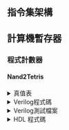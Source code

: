## 指令集架構
## 計算機暫存器
### 程式計數器
#### Nand2Tetris
<details>
<summary>真值表</summary>

| time | in     | reset | load | inc | out    |
| ---- | ------ | ----- | ---- | --- | ------ |
| 0+   | 0      | 0     | 0    | 0   | 0      |
| 1    | 0      | 0     | 0    | 0   | 0      |
| 1+   | 0      | 0     | 0    | 1   | 0      |
| 2    | 0      | 0     | 0    | 1   | 1      |
| 2+   | -32123 | 0     | 0    | 1   | 1      |
| 3    | -32123 | 0     | 0    | 1   | 2      |
| 3+   | -32123 | 0     | 1    | 1   | 2      |
| 4    | -32123 | 0     | 1    | 1   | -32123 |
| 4+   | -32123 | 0     | 0    | 1   | -32123 |
| 5    | -32123 | 0     | 0    | 1   | -32122 |
| 5+   | -32123 | 0     | 0    | 1   | -32122 |
| 6    | -32123 | 0     | 0    | 1   | -32121 |
| 6+   | 12345  | 0     | 1    | 0   | -32121 |
| 7    | 12345  | 0     | 1    | 0   | 12345  |
| 7+   | 12345  | 1     | 1    | 0   | 12345  |
| 8    | 12345  | 1     | 1    | 0   | 0      |
| 8+   | 12345  | 0     | 1    | 1   | 0      |
| 9    | 12345  | 0     | 1    | 1   | 12345  |
| 9+   | 12345  | 1     | 1    | 1   | 12345  |
| 10   | 12345  | 1     | 1    | 1   | 0      |
| 10+  | 12345  | 0     | 0    | 1   | 0      |
| 11   | 12345  | 0     | 0    | 1   | 1      |
| 11+  | 12345  | 1     | 0    | 1   | 1      |
| 12   | 12345  | 1     | 0    | 1   | 0      |
| 12+  | 0      | 0     | 1    | 1   | 0      |
| 13   | 0      | 0     | 1    | 1   | 0      |
| 13+  | 0      | 0     | 0    | 1   | 0      |
| 14   | 0      | 0     | 0    | 1   | 1      |
| 14+  | 22222  | 1     | 0    | 0   | 1      |
| 15   | 22222  | 1     | 0    | 0   | 0      |

</details>
<details>
<summary>Verilog程式碼</summary>

```verilog
```
</details>

<details>
<summary>Verilog測試檔案</summary>

```verilog
```
</details>

<details>
<summary>HDL 程式碼</summary>

```hdl
// This file is part of www.nand2tetris.org
// and the book "The Elements of Computing Systems"
// by Nisan and Schocken, MIT Press.
// File name: projects/03/a/PC.hdl

/**
 * A 16-bit counter with load and reset control bits.
 * if      (reset[t] == 1) out[t+1] = 0
 * else if (load[t] == 1)  out[t+1] = in[t]
 * else if (inc[t] == 1)   out[t+1] = out[t] + 1  (integer addition)
 * else                    out[t+1] = out[t]
 */

CHIP PC {
    IN in[16],load,inc,reset;
    OUT out[16];

    PARTS:
    // Put your code here:
    Inc16(in=in, out=inc16);
    Mux16(a=inc16, b[0..15]=false, sel=reset, out=muxReset);
    Mux16(a=muxReset, b=in, sel=load, out=muxLoad);
    Mux16(a=out, b=inc16, sel=inc, out=muxInc);
    Register(in=muxInc, load=, out=out);
}

```

</details>
